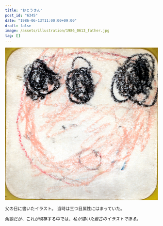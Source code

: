 ```yaml
---
title: "おとうさん"
post_id: "6345"
date: "1986-06-13T11:00:00+09:00"
draft: false
image: /assets/illustration/1986_0613_father.jpg
tag: []
---
```



![おとうさん](/assets/illustration/1986_0613_father.jpg)

父の日に書いたイラスト。 当時は三つ目属性にはまっていた。

余談だが、これが現存する中では、_私が描いた最古のイラストである_。
